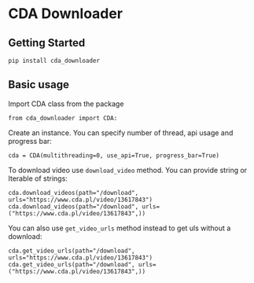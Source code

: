 # CDA Downloader

## Getting Started

`pip install cda_downloader`

## Basic usage

Import CDA class from the package

```
from cda_downloader import CDA:
```

Create an instance. You can specify number of thread, api usage and progress bar:

```
cda = CDA(multithreading=0, use_api=True, progress_bar=True)
```

To download video use `download_video` method. You can provide string or Iterable of strings:

```
cda.download_videos(path="/download", urls="https://www.cda.pl/video/13617843")
cda.download_videos(path="/download", urls=("https://www.cda.pl/video/13617843",))
```

You can also use `get_video_urls` method instead to get uls without a download:

```
cda.get_video_urls(path="/download", urls="https://www.cda.pl/video/13617843")
cda.get_video_urls(path="/download", urls=("https://www.cda.pl/video/13617843",))
```